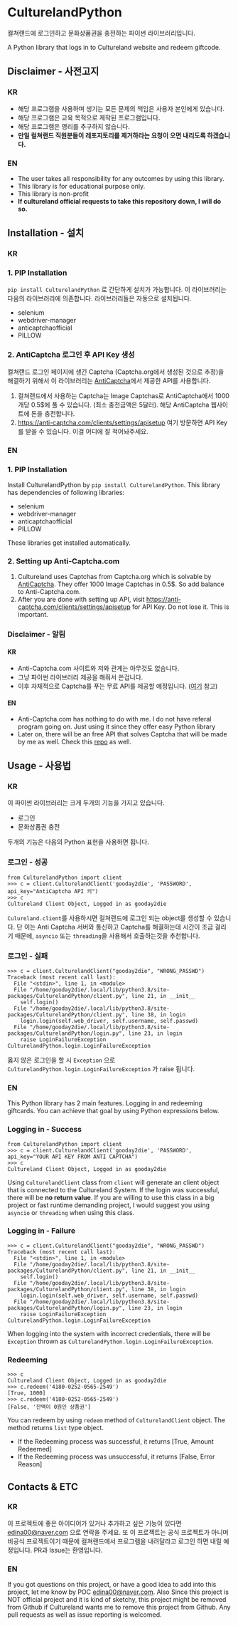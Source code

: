 # CulturelandPython
컬쳐랜드에 로그인하고 문화상품권을 충전하는 파이썬 라이브러리입니다. 

A Python library that logs in to Cultureland website and redeem giftcode.
## Disclaimer - 사전고지
### KR
- 해당 프로그램을 사용하며 생기는 모든 문제의 책임은 사용자 본인에게 있습니다.
- 해당 프로그램은 교육 목적으로 제작된 프로그램입니다. 
- 해당 프로그램은 영리를 추구하지 않습니다.
- **만일 컬쳐랜드 직원분들이 레포지토리를 제거하라는 요청이 오면 내리도록 하겠습니다.**
### EN
- The user takes all responsibility for any outcomes by using this library.
- This library is for educational purpose only.
- This library is non-profit
- **If cultureland official requests to take this repository down, I will do so.**

## Installation - 설치
### KR
### 1. PIP Installation
`pip install CulturelandPython` 로 간단하게 설치가 가능합니다. 이 라이브러리는 다음의 라이브러리에 의존합니다. 라이브러리들은 자동으로 설치됩니다.
- selenium
- webdriver-manager
- anticaptchaofficial
- PILLOW

### 2. AntiCaptcha 로그인 후 API Key 생성
컬쳐랜드 로그인 페이지에 생긴 Captcha (Captcha.org에서 생성된 것으로 추정)을 해결하기 위해서 이 라이브러리는 [AntiCaptcha](https://anti-captcha.com/)에서 제공한 API를 사용합니다. 

1. 컬쳐랜드에서 사용하는 Captcha는 Image Captchas로 AntiCaptcha에서 1000개당 0.5$에 풀 수 있습니다. (최소 충전금액은 5달러). 해당 AntiCaptcha 웹사이트에 돈을 충전합니다.
2. https://anti-captcha.com/clients/settings/apisetup 여기 방문하면 API Key를 받을 수 있습니다. 이걸 어디에 잘 적어놔주세요.

### EN
### 1. PIP Installation
Install CulturelandPython by `pip install CulturelandPython`. This library has dependencies of following libraries:
- selenium
- webdriver-manager
- anticaptchaofficial
- PILLOW

These libraries get installed automatically.

### 2. Setting up Anti-Captcha.com
1. Cultureland uses Captchas from Captcha.org which is solvable by [AntiCaptcha](https://anti-captcha.com/). They offer 1000 Image Captchas in 0.5$. So add balance to Anti-Captcha.com.
2. After you are done with setting up API, visit https://anti-captcha.com/clients/settings/apisetup for API Key.  Do not lose it. This is important.

### Disclaimer - 알림
#### KR
- Anti-Captcha.com 사이트와 저와 관계는 아무것도 없습니다.
- 그냥 파이썬 라이브러리 제공을 해줘서 쓴겁니다.
- 이후 자체적으로 Captcha를 푸는 무료 API를 제공할 예정입니다. ([여기](https://github.com/gooday2die/Anti-Captcha-Sound) 참고)

#### EN
- Anti-Captcha.com has nothing to do with me. I do not have referal program going on. Just using it since they offer easy Python library
- Later on, there will be an free API that solves Captcha that will be made by me as well. Check this [repo](https://github.com/gooday2die/Anti-Captcha-Sound) as well.

## Usage - 사용법
### KR
이 파이썬 라이브러리는 크게 두개의 기능을 가지고 있습니다. 
- 로그인
- 문화상품권 충전

두개의 기능은 다음의 Python 표현을 사용하면 됩니다.

### 로그인 - 성공
```
from CulturelandPython import client
>>> c = client.CulturelandClient('gooday2die', 'PASSWORD', api_key="AntiCaptcha API 키")
>>> c
Cultureland Client Object, Logged in as gooday2die
```
`Culureland.client`를 사용하시면 컬쳐랜드에 로그인 되는 object를 생성할 수 있습니다. 단 이는 Anti Captcha 서버와 통신하고 Captcha를 해결하는데 시간이 조금 걸리기 때문에, `asyncio` 또는 `threading`을 사용해서 호출하는것을 추천합니다.
### 로그인 - 실패
```
>>> c = client.CulturelandClient("gooday2die", "WRONG_PASSWD")
Traceback (most recent call last):
  File "<stdin>", line 1, in <module>
  File "/home/gooday2die/.local/lib/python3.8/site-packages/CulturelandPython/client.py", line 21, in __init__
    self.login()
  File "/home/gooday2die/.local/lib/python3.8/site-packages/CulturelandPython/client.py", line 38, in login
    login.login(self.web_driver, self.username, self.passwd)
  File "/home/gooday2die/.local/lib/python3.8/site-packages/CulturelandPython/login.py", line 23, in login
    raise LoginFailureException
CulturelandPython.login.LoginFailureException
```
옳지 않은 로그인을 할 시 `Exception` 으로 `CulturelandPython.login.LoginFailureException` 가 raise 됩니다.


### EN
This Python library has 2 main features. Logging in and redeeming giftcards. You can achieve that goal by using Python expressions below.

### Logging in - Success
```
from CulturelandPython import client
>>> c = client.CulturelandClient('gooday2die', 'PASSWORD', api_key="YOUR API KEY FROM ANTI CAPTCHA")
>>> c
Cultureland Client Object, Logged in as gooday2die
```
Using `CulturelandClient` class from `client` will generate an client object that is connected to the Cultureland System. If the login was successful, there will be **no return value**. If you are willing to use this class in a big project or fast runtime demanding project, I would suggest you using `asyncio` or `threading` when using this class.

### Logging in - Failure
```
>>> c = client.CulturelandClient("gooday2die", "WRONG_PASSWD")
Traceback (most recent call last):
  File "<stdin>", line 1, in <module>
  File "/home/gooday2die/.local/lib/python3.8/site-packages/CulturelandPython/client.py", line 21, in __init__
    self.login()
  File "/home/gooday2die/.local/lib/python3.8/site-packages/CulturelandPython/client.py", line 38, in login
    login.login(self.web_driver, self.username, self.passwd)
  File "/home/gooday2die/.local/lib/python3.8/site-packages/CulturelandPython/login.py", line 23, in login
    raise LoginFailureException
CulturelandPython.login.LoginFailureException
```
When logging into the system with incorrect credentials, there will be `Exception` thrown as `CulturelandPython.login.LoginFailureException`.

###  Redeeming 
```
>>> c
Cultureland Client Object, Logged in as gooday2die
>>> c.redeem('4180-0252-0565-2549')
[True, 1000]
>>> c.redeem('4180-0252-0565-2549')
[False, '잔액이 0원인 상품권']
```
You can redeem by using `redeem` method of `CulturelandClient` object. The method returns `list` type object. 
- If the Redeeming process was successful, it returns [True, Amount Redeemed]
- If the Redeeming process was unsuccessful, it returns [False, Error Reason]

## Contacts & ETC
### KR
이 프로젝트에 좋은 아이디어가 있거나 추가하고 싶은 기능이 있다면 edina00@naver.com 으로 연락을 주세요. 또 이 프로젝트는 공식 프로젝트가 아니며 비공식 프로젝트이기 때문에 컬쳐랜드에서 프로그램을 내려달라고 로그인 하면 내릴 예정입니다. PR과 Issue는 환영입니다.

### EN
If you got questions on this project, or have a good idea to add into this project, let me know by POC edina00@naver.com. Also Since this project is NOT official project and it is kind of sketchy, this project might be removed from Github if Cultureland wants me to remove this project from Github. Any pull requests as well as issue reporting is welcomed. 
